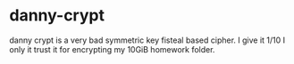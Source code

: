 # danny-crypt
danny crypt is a very bad symmetric key fisteal based cipher. I give it 1/10 I only it trust it for encrypting my 10GiB homework folder.
